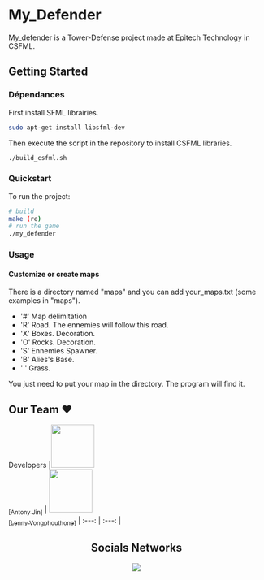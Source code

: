 # My_Defender

My_defender is a Tower-Defense project made at Epitech Technology in CSFML.  

## Getting Started

### Dépendances

First install SFML librairies.
```bash
sudo apt-get install libsfml-dev
```
Then execute the script in the repository to install CSFML libraries.
```bash
./build_csfml.sh
```

### Quickstart

To run the project:
```bash
# build
make (re)
# run the game
./my_defender
```

### Usage

#### Customize or create maps

There is a directory named "maps" and you can add your_maps.txt (some examples in "maps").
  - '#' Map delimitation
  - 'R' Road. The ennemies will follow this road.
  - 'X' Boxes. Decoration.
  - 'O' Rocks. Decoration.
  - 'S' Ennemies Spawner.
  - 'B' Alies's Base.
  - ' ' Grass.

You just need to put your map in the directory. The program will find it.

## Our Team :heart:

Developers
|[<img src="https://github.com/Antonyjin.png?size=85" width=85><br><sub>[Antony Jin]</sub>](https://github.com/Antonyjin) | [<img src="https://github.com/lennyvong.png?size=85" width=85><br><sub>[Lenny Vongphouthone]</sub>](https://github.com/lennyvong)
| :---: | :---: |

<h2 align=center>
Socials Networks
</h2>

<p align='center'>
    <a href="https://www.linkedin.com/in/antony-jin/">
        <img src="https://img.shields.io/badge/LinkedIn-0077B5?style=for-the-badge&logo=linkedin&logoColor=white">
    </a>
</p>
